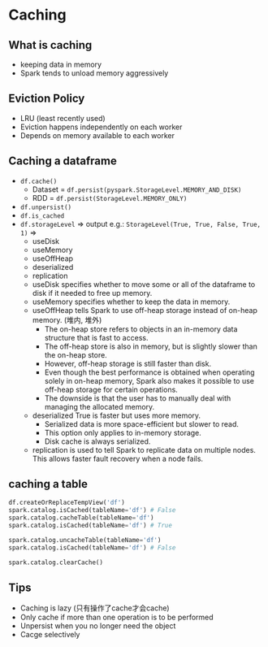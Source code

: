 # Caching

## What is caching
* keeping data in memory
* Spark tends to unload memory aggressively
  
## Eviction Policy
* LRU (least recently used)
* Eviction happens independently on each worker
* Depends on memory available to each worker

## Caching a dataframe
* `df.cache()` 
  * Dataset = `df.persist(pyspark.StorageLevel.MEMORY_AND_DISK)`
  * RDD = `df.persist(StorageLevel.MEMORY_ONLY)`
* `df.unpersist()`
* `df.is_cached`
* `df.storageLevel` => output e.g.: `StorageLevel(True, True, False, True, 1)` =>
  * useDisk
  * useMemory
  * useOffHeap
  * deserialized
  * replication
  * useDisk specifies whether to move some or all of the dataframe to disk if it needed to free up memory. 
  * useMemory specifies whether to keep the data in memory. 
  * useOffHeap tells Spark to use off-heap storage instead of on-heap memory. (堆内, 堆外)
    * The on-heap store refers to objects in an in-memory data structure that is fast to access. 
    * The off-heap store is also in memory, but is slightly slower than the on-heap store. 
    * However, off-heap storage is still faster than disk. 
    * Even though the best performance is obtained when operating solely in on-heap memory, Spark also makes it possible to use off-heap storage for certain operations. 
    * The downside is that the user has to manually deal with managing the allocated memory.
  * deserialized True is faster but uses more memory. 
    * Serialized data is more space-efficient but slower to read. 
    * This option only applies to in-memory storage.
    * Disk cache is always serialized. 
  * replication is used to tell Spark to replicate data on multiple nodes. This allows faster fault recovery when a node fails.

## caching a table
```python
df.createOrReplaceTempView('df')
spark.catalog.isCached(tableName='df') # False
spark.catalog.cacheTable(tableName='df')
spark.catalog.isCached(tableName='df') # True

spark.catalog.uncacheTable(tableName='df')
spark.catalog.isCached(tableName='df') # False

spark.catalog.clearCache()
```

## Tips
* Caching is lazy (只有操作了cache才会cache)
* Only cache if more than one operation is to be performed
* Unpersist when you no longer need the object
* Cacge selectively